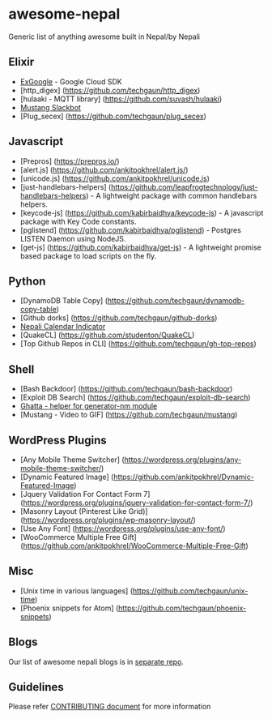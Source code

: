 # awesome-nepal
Generic list of anything awesome built in Nepal/by Nepali

Elixir
----------
- [ExGoogle](https://github.com/techgaun/ex_google) - Google Cloud SDK
- [http_digex] (https://github.com/techgaun/http_digex)
- [hulaaki - MQTT library] (https://github.com/suvash/hulaaki)
- [Mustang Slackbot](https://github.com/techgaun/ex_mustang)
- [Plug_secex] (https://github.com/techgaun/plug_secex)

Javascript
----------
- [Prepros] (https://prepros.io/)
- [alert.js] (https://github.com/ankitpokhrel/alert.js/)
- [unicode.js] (https://github.com/ankitpokhrel/unicode.js)
- [just-handlebars-helpers] (https://github.com/leapfrogtechnology/just-handlebars-helpers) - A lightweight package with common handlebars helpers.
- [keycode-js] (https://github.com/kabirbaidhya/keycode-js) - A javascript package with Key Code constants.
- [pglistend] (https://github.com/kabirbaidhya/pglistend) - Postgres LISTEN Daemon using NodeJS.
- [get-js] (https://github.com/kabirbaidhya/get-js) - A lightweight promise based package to load scripts on the fly.

Python
---------
- [DynamoDB Table Copy] (https://github.com/techgaun/dynamodb-copy-table)
- [Github dorks] (https://github.com/techgaun/github-dorks)
- [Nepali Calendar Indicator](https://github.com/techgaun/nepali-calendar-indicator)
- [QuakeCL] (https://github.com/studenton/QuakeCL)
- [Top Github Repos in CLI] (https://github.com/techgaun/gh-top-repos)

Shell
----------
- [Bash Backdoor] (https://github.com/techgaun/bash-backdoor)
- [Exploit DB Search] (https://github.com/techgaun/exploit-db-search)
- [Ghatta - helper for generator-nm module](https://github.com/techgaun/ghatta)
- [Mustang - Video to GIF] (https://github.com/techgaun/mustang)

WordPress Plugins
-----------------
- [Any Mobile Theme Switcher] (https://wordpress.org/plugins/any-mobile-theme-switcher/)
- [Dynamic Featured Image] (https://github.com/ankitpokhrel/Dynamic-Featured-Image)
- [Jquery Validation For Contact Form 7] (https://wordpress.org/plugins/jquery-validation-for-contact-form-7/)
- [Masonry Layout (Pinterest Like Grid)] (https://wordpress.org/plugins/wp-masonry-layout/)
- [Use Any Font] (https://wordpress.org/plugins/use-any-font/)
- [WooCommerce Multiple Free Gift] (https://github.com/ankitpokhrel/WooCommerce-Multiple-Free-Gift)

Misc
-----------------
- [Unix time in various languages] (https://github.com/techgaun/unix-time)
- [Phoenix snippets for Atom] (https://github.com/techgaun/phoenix-snippets)

Blogs
-----------------
Our list of awesome nepali blogs is in [separate repo](https://github.com/developers-nepal/blogs).

Guidelines
----------
Please refer [CONTRIBUTING document](CONTRIBUTING.md) for more information
